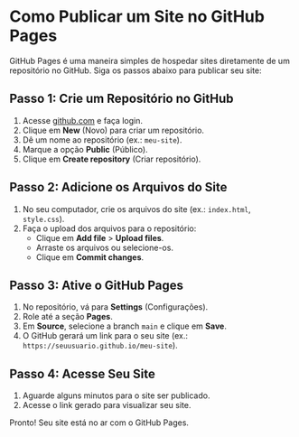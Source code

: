 # Como Publicar um Site no GitHub Pages

GitHub Pages é uma maneira simples de hospedar sites diretamente de um repositório no GitHub. Siga os passos abaixo para publicar seu site:

## Passo 1: Crie um Repositório no GitHub

1. Acesse [github.com](https://github.com) e faça login.
2. Clique em **New** (Novo) para criar um repositório.
3. Dê um nome ao repositório (ex.: `meu-site`).
4. Marque a opção **Public** (Público).
5. Clique em **Create repository** (Criar repositório).

## Passo 2: Adicione os Arquivos do Site

1. No seu computador, crie os arquivos do site (ex.: `index.html`, `style.css`).
2. Faça o upload dos arquivos para o repositório:
   - Clique em **Add file** > **Upload files**.
   - Arraste os arquivos ou selecione-os.
   - Clique em **Commit changes**.

## Passo 3: Ative o GitHub Pages

1. No repositório, vá para **Settings** (Configurações).
2. Role até a seção **Pages**.
3. Em **Source**, selecione a branch `main` e clique em **Save**.
4. O GitHub gerará um link para o seu site (ex.: `https://seuusuario.github.io/meu-site`).

## Passo 4: Acesse Seu Site

1. Aguarde alguns minutos para o site ser publicado.
2. Acesse o link gerado para visualizar seu site.

Pronto! Seu site está no ar com o GitHub Pages.
